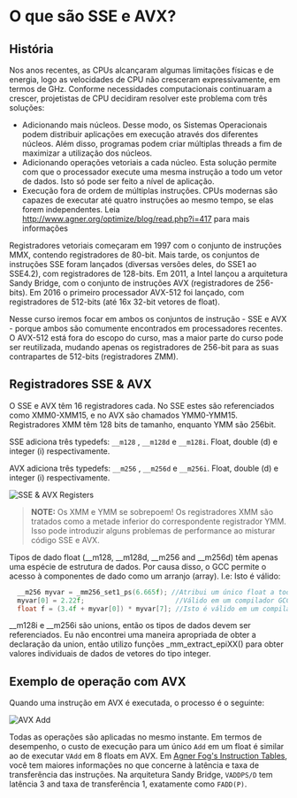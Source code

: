 # O que são SSE e AVX?

## História

Nos anos recentes, as CPUs alcançaram algumas limitações físicas e de energia, logo as velocidades de CPU não cresceram expressivamente, em termos de GHz.
Conforme necessidades computacionais continuaram a crescer, projetistas de CPU decidiram resolver este problema com três soluções:

-  Adicionando mais núcleos. Desse modo, os Sistemas Operacionais podem distribuir aplicações em execução através dos diferentes núcleos. Além disso, programas podem criar múltiplas threads a fim de maximizar a utilização dos núcleos.
-  Adicionando operações vetoriais a cada núcleo. Esta solução permite com que o processador execute uma mesma instrução a todo um vetor de dados. Isto só pode ser feito a nível de aplicação.
-  Execução fora de ordem de múltiplas instruções. CPUs modernas são capazes de executar até quatro instruções ao mesmo tempo, se elas forem independentes.
Leia http://www.agner.org/optimize/blog/read.php?i=417 para mais informações

Registradores vetoriais começaram em 1997 com o conjunto de instruções MMX, contendo registradores de 80-bit. Mais tarde, os conjuntos de instruções SSE foram lançados (diversas versões deles, do SSE1 ao SSE4.2), com registradores de 128-bits.
Em 2011, a Intel lançou a arquitetura Sandy Bridge, com o conjunto de instruções AVX (registradores de 256-bits).
Em 2016 o primeiro processador AVX-512 foi lançado, com registradores de 512-bits (até 16x 32-bit vetores de float).

Nesse curso iremos focar em ambos os conjuntos de instrução - SSE e AVX - porque ambos são comumente encontrados em processadores recentes. O AVX-512 está fora do escopo do curso, mas a maior parte do curso pode ser reutilizada, mudando apenas os registradores de 256-bit para as suas contrapartes de 512-bits (registradores ZMM).

## Registradores SSE & AVX

O SSE e AVX têm 16 registradores cada. No SSE estes são referenciados como XMM0-XMM15, e no AVX são chamados YMM0-YMM15. Registradores XMM têm 128 bits de tamanho, enquanto YMM são 256bit.

SSE adiciona três typedefs: `__m128` , `__m128d` e `__m128i`. Float, double (d) e integer (i) 
respectivamente.

AVX adiciona três typedefs: `__m256` , `__m256d` e `__m256i`. Float, double (d) e integer (i) 
respectivamente.

![SSE & AVX Registers](/images/avx.png)

>**NOTE:** Os XMM e YMM se sobrepoem! Os registradores XMM são tratados como a metade inferior do correspondente registrador YMM. Isso pode introduzir alguns problemas de performance ao misturar código SSE e AVX.

Tipos de dado float (\_\_m128, \_\_m128d, \_\_m256 and \_\_m256d) têm apenas uma espécie de estrutura de dados. Por causa disso, o GCC permite o acesso à componentes de dado como um arranjo (array).
 I.e: Isto é válido:
 
```cpp
  __m256 myvar = _mm256_set1_ps(6.665f); //Atribui um único float a todos os valores do vetor
  myvar[0] = 2.22f;                       //Válido em um compilador GCC
  float f = (3.4f + myvar[0]) * myvar[7]; //Isto é válido em um compilador GCC
```

\_\_m128i e \_\_m256i são unions, então os tipos de dados devem ser referenciados. Eu não encontrei uma maneira apropriada de obter a declaração da union, então utilizo funções _mm_extract_epiXX() para obter valores individuais de dados de vetores do tipo integer.

## Exemplo de operação com AVX

Quando uma instrução em AVX é executada, o processo é o seguinte:

![AVX Add](/images/avxplus.png)

Todas as operações são aplicadas no mesmo instante. Em termos de desempenho, o custo de execução para um único `Add` em um float é similar ao de executar `VAdd` em 8 floats em AVX. Em [Agner Fog's Instruction Tables](http://www.agner.org/optimize/instruction_tables.pdf), você tem maiores informações no que concerne à latência e taxa de transferência das instruções. Na arquitetura Sandy Bridge, `VADDPS/D` tem latência 3 and taxa de transferência 1, exatamente como `FADD(P)`.

